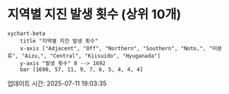 # 지역별 지진 발생 횟수 (상위 10개)

```mermaid
xychart-beta
    title "지역별 지진 발생 횟수"
    x-axis ["Adjacent", "Off", "Northern", "Southern", "Noto,", "미분류", "Aizu,", "Central", "Kiisuido", "Hyuganada"]
    y-axis "발생 횟수" 0 --> 1692
    bar [1690, 57, 11, 9, 7, 6, 5, 4, 4, 4]
```

업데이트 시간: 2025-07-11 19:03:35
